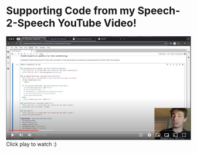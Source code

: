 # Supporting Code from my Speech-2-Speech YouTube Video!

[![s2s](yt_pic.png)](https://youtu.be/A_kLk-bEKSA)
Click play to watch :)
